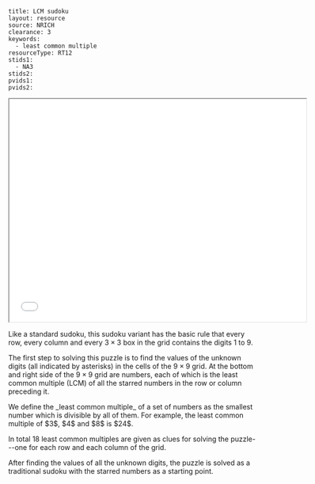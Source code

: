 ````
title: LCM sudoku
layout: resource
source: NRICH
clearance: 3
keywords:
  - least common multiple
resourceType: RT12
stids1:
  - NA3
stids2:
pvids1:
pvids2:

````
<div class="row-fluid">
<iframe src="SudokuNov08v2.swf" style="width:600px; height:450px" class="nrich-embed"></iframe>
</div>

Like a standard sudoku, this sudoku variant has the basic rule that every row, every column and every $3 \times 3$ box in the grid contains the digits $1$ to $9$. 

The first step to solving this puzzle is to find the values of the unknown digits (all indicated by asterisks) in the cells of the $9 \times 9$ grid.  At the bottom and right side of the $9 \times 9$ grid are numbers, each of which is the least common multiple (LCM) of all the starred numbers in the row or column preceding it. 
<div class="chalk">
We define the _least common multiple_ of a set of numbers as the smallest number which is divisible by all of them.  For example, the least common multiple of $3$, $4$ and $8$ is $24$.
</div> 

In total 18 least common multiples are given as clues for solving the puzzle---one for each row and each column of the grid. 

After finding the values of all the unknown digits, the puzzle is solved as a traditional sudoku with the starred numbers as a starting point.
